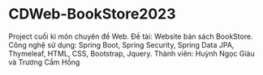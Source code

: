 # CDWeb-BookStore2023
Project cuối kì môn chuyên đề Web. Đề tài: Website bán sách BookStore. Công nghệ sử dụng: Spring Boot, Spring Security, Spring Data JPA, Thymeleaf, HTML, CSS, Bootstrap, Jquery. Thành viên: Huỳnh Ngọc Giàu và Trương Cẩm Hồng
